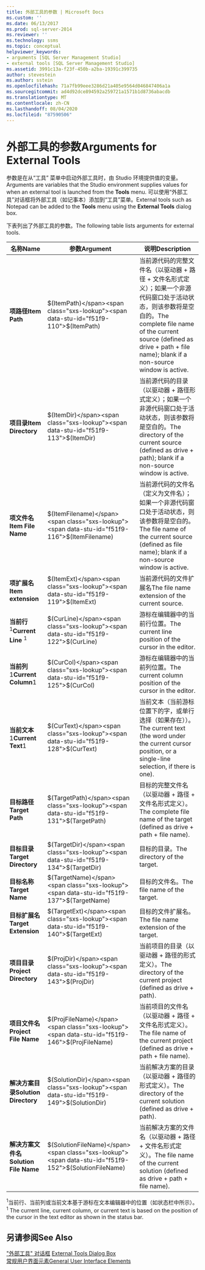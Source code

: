 ```yaml
---
title: 外部工具的参数 | Microsoft Docs
ms.custom: ''
ms.date: 06/13/2017
ms.prod: sql-server-2014
ms.reviewer: ''
ms.technology: ssms
ms.topic: conceptual
helpviewer_keywords:
- arguments [SQL Server Management Studio]
- external tools [SQL Server Management Studio]
ms.assetid: 3991c13a-f23f-450b-a2ba-19391c399735
author: stevestein
ms.author: sstein
ms.openlocfilehash: 71a7fb99eee3286d21a405e9564d046847406a1a
ms.sourcegitcommit: ad4d92dce894592a259721a1571b1d8736abacdb
ms.translationtype: MT
ms.contentlocale: zh-CN
ms.lasthandoff: 08/04/2020
ms.locfileid: "87590506"
---
```

# <a name="arguments-for-external-tools"></a><span data-ttu-id="f51f9-102">外部工具的参数</span><span class="sxs-lookup"><span data-stu-id="f51f9-102">Arguments for External Tools</span></span>
  <span data-ttu-id="f51f9-103">参数是在从“工具”  菜单中启动外部工具时，由 Studio 环境提供值的变量。</span><span class="sxs-lookup"><span data-stu-id="f51f9-103">Arguments are variables that the Studio environment supplies values for when an external tool is launched from the **Tools** menu.</span></span> <span data-ttu-id="f51f9-104">可以使用“外部工具”对话框将外部工具（如记事本）添加到“工具”菜单。</span><span class="sxs-lookup"><span data-stu-id="f51f9-104">External tools such as Notepad can be added to the **Tools** menu using the **External Tools** dialog box.</span></span>  
  
 <span data-ttu-id="f51f9-105">下表列出了外部工具的参数。</span><span class="sxs-lookup"><span data-stu-id="f51f9-105">The following table lists arguments for external tools.</span></span>  
  
|<span data-ttu-id="f51f9-106">名称</span><span class="sxs-lookup"><span data-stu-id="f51f9-106">Name</span></span>|<span data-ttu-id="f51f9-107">参数</span><span class="sxs-lookup"><span data-stu-id="f51f9-107">Argument</span></span>|<span data-ttu-id="f51f9-108">说明</span><span class="sxs-lookup"><span data-stu-id="f51f9-108">Description</span></span>|  
|----------|--------------|-----------------|  
|<span data-ttu-id="f51f9-109">**项路径**</span><span class="sxs-lookup"><span data-stu-id="f51f9-109">**Item Path**</span></span>|<span data-ttu-id="f51f9-110">$(ItemPath)</span><span class="sxs-lookup"><span data-stu-id="f51f9-110">$(ItemPath)</span></span>|<span data-ttu-id="f51f9-111">当前源代码的完整文件名（以驱动器 + 路径 + 文件名形式定义）；如果一个非源代码窗口处于活动状态，则该参数将是空白的。</span><span class="sxs-lookup"><span data-stu-id="f51f9-111">The complete file name of the current source (defined as drive + path + file name); blank if a non-source window is active.</span></span>|  
|<span data-ttu-id="f51f9-112">**项目录**</span><span class="sxs-lookup"><span data-stu-id="f51f9-112">**Item Directory**</span></span>|<span data-ttu-id="f51f9-113">$(ItemDir)</span><span class="sxs-lookup"><span data-stu-id="f51f9-113">$(ItemDir)</span></span>|<span data-ttu-id="f51f9-114">当前源代码的目录（以驱动器 + 路径形式定义）；如果一个非源代码窗口处于活动状态，则该参数将是空白的。</span><span class="sxs-lookup"><span data-stu-id="f51f9-114">The directory of the current source (defined as drive + path); blank if a non-source window is active.</span></span>|  
|<span data-ttu-id="f51f9-115">**项文件名**</span><span class="sxs-lookup"><span data-stu-id="f51f9-115">**Item File Name**</span></span>|<span data-ttu-id="f51f9-116">$(ItemFilename)</span><span class="sxs-lookup"><span data-stu-id="f51f9-116">$(ItemFilename)</span></span>|<span data-ttu-id="f51f9-117">当前源代码的文件名（定义为文件名）；如果一个非源代码窗口处于活动状态，则该参数将是空白的。</span><span class="sxs-lookup"><span data-stu-id="f51f9-117">The file name of the current source (defined as file name); blank if a non-source window is active.</span></span>|  
|<span data-ttu-id="f51f9-118">**项扩展名**</span><span class="sxs-lookup"><span data-stu-id="f51f9-118">**Item extension**</span></span>|<span data-ttu-id="f51f9-119">$(ItemExt)</span><span class="sxs-lookup"><span data-stu-id="f51f9-119">$(ItemExt)</span></span>|<span data-ttu-id="f51f9-120">当前源代码的文件扩展名</span><span class="sxs-lookup"><span data-stu-id="f51f9-120">The file name extension of the current source.</span></span>|  
|<span data-ttu-id="f51f9-121">**当前行** <sup>1</sup></span><span class="sxs-lookup"><span data-stu-id="f51f9-121">**Current Line** <sup>1</sup></span></span>|<span data-ttu-id="f51f9-122">$(CurLine)</span><span class="sxs-lookup"><span data-stu-id="f51f9-122">$(CurLine)</span></span>|<span data-ttu-id="f51f9-123">游标在编辑器中的当前行位置。</span><span class="sxs-lookup"><span data-stu-id="f51f9-123">The current line position of the cursor in the editor.</span></span>|  
|<span data-ttu-id="f51f9-124">**当前列**1</span><span class="sxs-lookup"><span data-stu-id="f51f9-124">**Current Column**1</span></span>|<span data-ttu-id="f51f9-125">$(CurCol)</span><span class="sxs-lookup"><span data-stu-id="f51f9-125">$(CurCol)</span></span>|<span data-ttu-id="f51f9-126">游标在编辑器中的当前列位置。</span><span class="sxs-lookup"><span data-stu-id="f51f9-126">The current column position of the cursor in the editor.</span></span>|  
|<span data-ttu-id="f51f9-127">**当前文本**1</span><span class="sxs-lookup"><span data-stu-id="f51f9-127">**Current Text**1</span></span>|<span data-ttu-id="f51f9-128">$(CurText)</span><span class="sxs-lookup"><span data-stu-id="f51f9-128">$(CurText)</span></span>|<span data-ttu-id="f51f9-129">当前文本（当前游标位置下的字，或单行选择（如果存在））。</span><span class="sxs-lookup"><span data-stu-id="f51f9-129">The current text (the word under the current cursor position, or a single-line selection, if there is one).</span></span>|  
|<span data-ttu-id="f51f9-130">**目标路径**</span><span class="sxs-lookup"><span data-stu-id="f51f9-130">**Target Path**</span></span>|<span data-ttu-id="f51f9-131">$(TargetPath)</span><span class="sxs-lookup"><span data-stu-id="f51f9-131">$(TargetPath)</span></span>|<span data-ttu-id="f51f9-132">目标的完整文件名（以驱动器 + 路径 + 文件名形式定义）。</span><span class="sxs-lookup"><span data-stu-id="f51f9-132">The complete file name of the target (defined as drive + path + file name).</span></span>|  
|<span data-ttu-id="f51f9-133">**目标目录**</span><span class="sxs-lookup"><span data-stu-id="f51f9-133">**Target Directory**</span></span>|<span data-ttu-id="f51f9-134">$(TargetDir)</span><span class="sxs-lookup"><span data-stu-id="f51f9-134">$(TargetDir)</span></span>|<span data-ttu-id="f51f9-135">目标的目录。</span><span class="sxs-lookup"><span data-stu-id="f51f9-135">The directory of the target.</span></span>|  
|<span data-ttu-id="f51f9-136">**目标名称**</span><span class="sxs-lookup"><span data-stu-id="f51f9-136">**Target Name**</span></span>|<span data-ttu-id="f51f9-137">$(TargetName)</span><span class="sxs-lookup"><span data-stu-id="f51f9-137">$(TargetName)</span></span>|<span data-ttu-id="f51f9-138">目标的文件名。</span><span class="sxs-lookup"><span data-stu-id="f51f9-138">The file name of the target.</span></span>|  
|<span data-ttu-id="f51f9-139">**目标扩展名**</span><span class="sxs-lookup"><span data-stu-id="f51f9-139">**Target Extension**</span></span>|<span data-ttu-id="f51f9-140">$(TargetExt)</span><span class="sxs-lookup"><span data-stu-id="f51f9-140">$(TargetExt)</span></span>|<span data-ttu-id="f51f9-141">目标的文件扩展名。</span><span class="sxs-lookup"><span data-stu-id="f51f9-141">The file name extension of the target.</span></span>|  
|<span data-ttu-id="f51f9-142">**项目目录**</span><span class="sxs-lookup"><span data-stu-id="f51f9-142">**Project Directory**</span></span>|<span data-ttu-id="f51f9-143">$(ProjDir)</span><span class="sxs-lookup"><span data-stu-id="f51f9-143">$(ProjDir)</span></span>|<span data-ttu-id="f51f9-144">当前项目的目录（以驱动器 + 路径的形式定义）。</span><span class="sxs-lookup"><span data-stu-id="f51f9-144">The directory of the current project (defined as drive + path).</span></span>|  
|<span data-ttu-id="f51f9-145">**项目文件名**</span><span class="sxs-lookup"><span data-stu-id="f51f9-145">**Project File Name**</span></span>|<span data-ttu-id="f51f9-146">$(ProjFileName)</span><span class="sxs-lookup"><span data-stu-id="f51f9-146">$(ProjFileName)</span></span>|<span data-ttu-id="f51f9-147">当前项目的文件名（以驱动器 + 路径 + 文件名形式定义）。</span><span class="sxs-lookup"><span data-stu-id="f51f9-147">The file name of the current project (defined as drive + path + file name).</span></span>|  
|<span data-ttu-id="f51f9-148">**解决方案目录**</span><span class="sxs-lookup"><span data-stu-id="f51f9-148">**Solution Directory**</span></span>|<span data-ttu-id="f51f9-149">$(SolutionDir)</span><span class="sxs-lookup"><span data-stu-id="f51f9-149">$(SolutionDir)</span></span>|<span data-ttu-id="f51f9-150">当前解决方案的目录（以驱动器 + 路径的形式定义）。</span><span class="sxs-lookup"><span data-stu-id="f51f9-150">The directory of the current solution (defined as drive + path).</span></span>|  
|<span data-ttu-id="f51f9-151">**解决方案文件名**</span><span class="sxs-lookup"><span data-stu-id="f51f9-151">**Solution File Name**</span></span>|<span data-ttu-id="f51f9-152">$(SolutionFileName)</span><span class="sxs-lookup"><span data-stu-id="f51f9-152">$(SolutionFileName)</span></span>|<span data-ttu-id="f51f9-153">当前解决方案的文件名（以驱动器 + 路径 + 文件名形式定义）。</span><span class="sxs-lookup"><span data-stu-id="f51f9-153">The file name of the current solution (defined as drive + path + file name).</span></span>|  
  
 <span data-ttu-id="f51f9-154"><sup>1</sup>当前行、当前列或当前文本基于游标在文本编辑器中的位置（如状态栏中所示）。</span><span class="sxs-lookup"><span data-stu-id="f51f9-154"><sup>1</sup> The current line, current column, or current text is based on the position of the cursor in the text editor as shown in the status bar.</span></span>  
  
## <a name="see-also"></a><span data-ttu-id="f51f9-155">另请参阅</span><span class="sxs-lookup"><span data-stu-id="f51f9-155">See Also</span></span>  
 <span data-ttu-id="f51f9-156">["外部工具" 对话框](external-tools-dialog-box.md) </span><span class="sxs-lookup"><span data-stu-id="f51f9-156">[External Tools Dialog Box](external-tools-dialog-box.md) </span></span>  
 [<span data-ttu-id="f51f9-157">常规用户界面元素</span><span class="sxs-lookup"><span data-stu-id="f51f9-157">General User Interface Elements</span></span>](general-user-interface-elements.md)  
  
  
